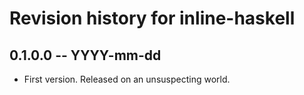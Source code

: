 # Revision history for inline-haskell

## 0.1.0.0 -- YYYY-mm-dd

* First version. Released on an unsuspecting world.

